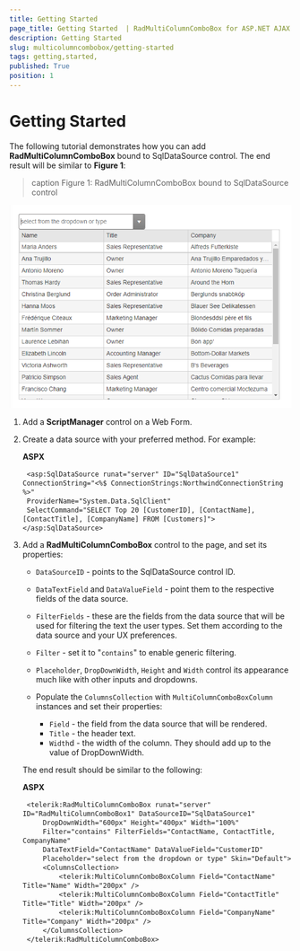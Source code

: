 ```yaml
---
title: Getting Started 
page_title: Getting Started  | RadMultiColumnComboBox for ASP.NET AJAX Documentation
description: Getting Started 
slug: multicolumncombobox/getting-started
tags: getting,started,
published: True
position: 1
---
```


# Getting Started 


The following tutorial demonstrates how you can add **RadMultiColumnComboBox** bound to SqlDataSource control. The end result will be similar to **Figure 1**:

>caption Figure 1: RadMultiColumnComboBox bound to SqlDataSource control

![multicolumncombobox-getting-started](images/multicolumncombobox-getting-started.png)

1. Add a **ScriptManager** control on a Web Form.

1. Create a data source with your preferred method. For example:

    **ASPX**
    
        <asp:SqlDataSource runat="server" ID="SqlDataSource1" ConnectionString="<%$ ConnectionStrings:NorthwindConnectionString %>"
        ProviderName="System.Data.SqlClient"
        SelectCommand="SELECT Top 20 [CustomerID], [ContactName], [ContactTitle], [CompanyName] FROM [Customers]"></asp:SqlDataSource>

1. Add a **RadMultiColumnComboBox** control to the page, and set its properties:

    * `DataSourceID` - points to the SqlDataSource control ID.
    * `DataTextField` and `DataValueField` - point them to the respective fields of the data source.
    * `FilterFields` - these are the fields from the data source that will be used for filtering the text the user types. Set them according to the data source and your UX preferences.
    * `Filter` - set it to "`contains`" to enable generic filtering.
    * `Placeholder`, `DropDownWidth`, `Height` and `Width` control its appearance much like with other inputs and dropdowns.
    * Populate the `ColumnsCollection` with `MultiColumnComboBoxColumn` instances and set their properties:
    
        * `Field` - the field from the data source that will be rendered.
        * `Title` - the header text.
        * `Width`d - the width of the column. They should add up to the value of DropDownWidth.
        
    The end result should be similar to the following:

    **ASPX**
    
        <telerik:RadMultiColumnComboBox runat="server" ID="RadMultiColumnComboBox1" DataSourceID="SqlDataSource1"
            DropDownWidth="600px" Height="400px" Width="100%"
            Filter="contains" FilterFields="ContactName, ContactTitle, CompanyName"
            DataTextField="ContactName" DataValueField="CustomerID"
            Placeholder="select from the dropdown or type" Skin="Default">
            <ColumnsCollection>
                <telerik:MultiColumnComboBoxColumn Field="ContactName" Title="Name" Width="200px" />
                <telerik:MultiColumnComboBoxColumn Field="ContactTitle" Title="Title" Width="200px" />
                <telerik:MultiColumnComboBoxColumn Field="CompanyName" Title="Company" Width="200px" />
            </ColumnsCollection>
        </telerik:RadMultiColumnComboBox>

